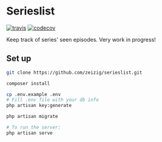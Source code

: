 # Serieslist

[![travis](https://api.travis-ci.org/Zeizig/serieslist.svg)](https://travis-ci.org/Zeizig/serieslist)
[![codecov](https://codecov.io/gh/Zeizig/serieslist/branch/master/graph/badge.svg)](https://codecov.io/gh/Zeizig/serieslist)

Keep track of series' seen episodes. Very work in progress!

## Set up

```bash
git clone https://github.com/zeizig/serieslist.git

composer install

cp .env.example .env
# Fill .env file with your db info
php artisan key:generate

php artisan migrate

# To run the server:
php artisan serve
```

